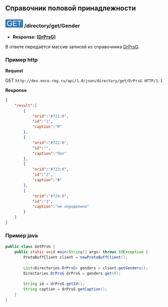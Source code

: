 ## Справочник половой принадлежности

### ![GET](../../../../img/get.png) /directory/get/Gender

* **Response: [[DrPrsG](../../../../types/types.md#com.siams.med.api.DrPrsG)]**

В ответе передаётся массив записей из справочника [DrPrsG](../../../../types/types.md#com.siams.med.api.DrPrsG).

### Пример http
**Request** 

GET `http://dev.onco-reg.ru/api/1.0/json/directory/get/DrPrsG HTTP/1.1`

**Response**

```json
{
    "result":[
        {
            "orid":"#721:0",
            "id":"1",
            "caption":"М"
        },
        {
            "orid":"#722:0",
            "id":"",
            "caption":"Пол"
        },
        {
            "orid":"#723:0",
            "id":"2",
            "caption":"Ж"
        },
        {
            "orid":"#724:0",
            "id":"3",
            "caption":"не определено"
        }
    ]
}
```



### Пример java

```java
public class GetPrsG {
    public static void main(String[] args) throws IOException {
        ProtoBuffClient client = newProtoBuffClient();

        List<Directories.DrPrsG> genders = client.getGenders();
        Directories.DrPrsG drPrsG = genders.get(0);

        String id = drPrsG.getId();
        String caption = drPrsG.getCaption();
    }
}
```